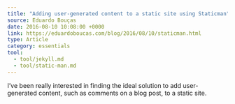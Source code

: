 ```yaml
---
title: "Adding user-generated content to a static site using Staticman"
source: Eduardo Bouças
date: 2016-08-10 10:08:00 +0000
link: https://eduardoboucas.com/blog/2016/08/10/staticman.html
type: Article
category: essentials
tool:
  - tool/jekyll.md
  - tool/static-man.md
---
```

I’ve been really interested in finding the ideal solution to add user-generated content, such as comments on a blog post, to a static site.

